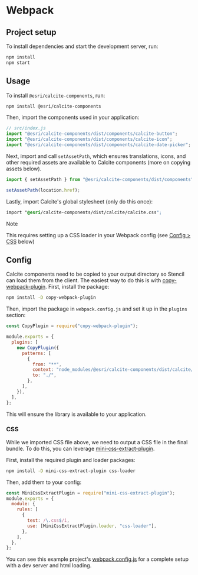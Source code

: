 # Webpack

## Project setup

To install dependencies and start the development server, run:

```sh
npm install
npm start
```

## Usage

To install `@esri/calcite-components`, run:

```sh
npm install @esri/calcite-components
```

Then, import the components used in your application:

```js
// src/index.js
import "@esri/calcite-components/dist/components/calcite-button";
import "@esri/calcite-components/dist/components/calcite-icon";
import "@esri/calcite-components/dist/components/calcite-date-picker";
```

Next, import and call `setAssetPath`, which ensures translations, icons, and other required assets are available to Calcite components (more on copying assets below).

```js
import { setAssetPath } from "@esri/calcite-components/dist/components";

setAssetPath(location.href);
```

Lastly, import Calcite's global stylesheet (only do this once):

```css
import "@esri/calcite-components/dist/calcite/calcite.css";
```

> [!NOTE]
> This requires setting up a CSS loader in your Webpack config (see [Config > CSS](#css) below)

## Config

Calcite components need to be copied to your output directory so Stencil can load them from the client. The easiest way to do this is with [copy-webpack-plugin](https://webpack.js.org/plugins/copy-webpack-plugin/). First, install the package:

```sh
npm install -D copy-webpack-plugin
```

Then, import the package in `webpack.config.js` and set it up in the `plugins` section:

```js
const CopyPlugin = require("copy-webpack-plugin");

module.exports = {
  plugins: [
    new CopyPlugin({
      patterns: [
        {
          from: "**",
          context: "node_modules/@esri/calcite-components/dist/calcite/",
          to: "./",
        },
      ],
    }),
  ],
};
```

This will ensure the library is available to your application.

### CSS

While we imported CSS file above, we need to output a CSS file in the final bundle. To do this, you can leverage [mini-css-extract-plugin](https://webpack.js.org/plugins/mini-css-extract-plugin/).

First, install the required plugin and loader packages:

```sh
npm install -D mini-css-extract-plugin css-loader
```

Then, add them to your config:

```js
const MiniCssExtractPlugin = require("mini-css-extract-plugin");
module.exports = {
  module: {
    rules: [
      {
        test: /\.css$/i,
        use: [MiniCssExtractPlugin.loader, "css-loader"],
      },
    ],
  },
};
```

You can see this example project's [webpack.config.js](./webpack.config.js) for a complete setup with a dev server and html loading.
